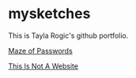 # mysketches
This is Tayla Rogic's github portfolio. 

[Maze of Passwords](https://taylarogic.github.io/mysketches/MazeofPasswords/)

[This Is Not A Website](https://taylarogic.github.io/mysketches/ThisIsNotAWebsite/)


